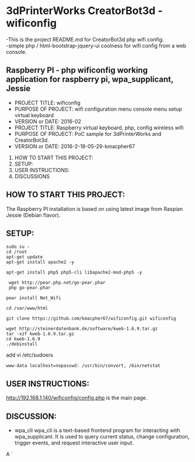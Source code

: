 # 3dPrinterWorks CreatorBot3d -   wificonfig 
 -This is the project README.md for CreatorBot3d php wifi config.  
 -simple php / html-bootstrap-jquery-ui coolness for wifi config from a web console.

 Raspberry PI - php wificonfig 
 working application for raspberry pi, wpa_supplicant, Jessie 
 ----------------------------------------------------
  

* PROJECT TITLE: wificonfig
* PURPOSE OF PROJECT: wifi configuration menu console menu setup virtual keyboard
* VERSION or DATE: 2016-02
* PROJECT TITLE: Raspberry  virtual keyboard, php, config wireless wifi
* PURPOSE OF PROJECT: PoC sample for 3dPrinterWorks and CreatorBot3d. 
* VERSION or DATE: 2016-2-18-05-29-kmacpher67

1.  HOW TO START THIS PROJECT:
2.  SETUP:
3. USER INSTRUCTIONS:
4. DISCUSSIONS
 

## HOW TO START THIS PROJECT:

The Raspberry PI installation is based on using latest image from Raspian Jessie (Debian flavor). 

## SETUP: 
  
```
sudo su -     
cd /root
apt-get update
apt-get install apache2 -y

apt-get install php5 php5-cli libapache2-mod-php5 -y

 wget http://pear.php.net/go-pear.phar
 php go-pear.phar

pear install Net_Wifi      

cd /var/www/html 

git clone https://github.com/kmacpher67/wificonfig.git wificonfig

wget http://steinerdatenbank.de/software/kweb-1.6.9.tar.gz
tar -xzf kweb-1.6.9.tar.gz
cd kweb-1.6.9
./debinstall
```

add vi /etc/sudoers
```
www-data localhost=nopasswd: /usr/bin/convert, /bin/netstat
```


## USER INSTRUCTIONS:

http://192.168.1.140/wificonfig/config.php
is the main page. 


## DISCUSSION: 

* wpa_cli
 wpa_cli is a text-based frontend program for interacting with wpa_supplicant. It is used to query current status, change configuration, trigger events,  and
       request interactive user input.

A
`
